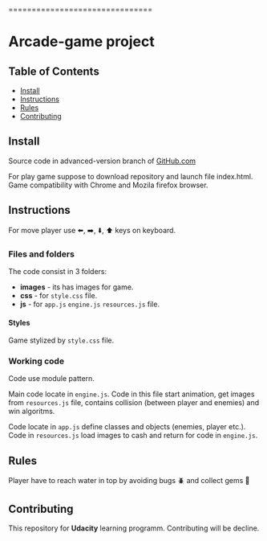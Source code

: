 
===============================
# Arcade-game project

## Table of Contents

* [Install](#install)
* [Instructions](#instructions)
* [Rules](#rules)
* [Contributing](#contributing)

## Install

Source code in advanced-version branch of [GitHub.com](https://github.com/Rdev2023/Arcade-game)

For play game suppose to download repository and launch file index.html.
Game compatibility with Chrome and Mozila firefox browser.


## Instructions

For move player use :arrow_left:, :arrow_right:, :arrow_down:, :arrow_up: keys on keyboard.

### Files and folders

The code consist in 3 folders:
  * **images** - its has images for game.
  * **css** - for `style.css` file.
  * **js** - for `app.js` `engine.js` `resources.js` file.

  #### Styles

  Game stylized by `style.css` file.

  ### Working code

  Code use module pattern.

  Main code locate in `engine.js`. Code in this file start animation, get images from `resources.js` file, contains collision (between player and enemies) and win algoritms.

  Code locate in `app.js` define classes and objects (enemies, player etc.).
  Code in `resources.js` load images to cash and return for code in `engine.js`.

## Rules

Player have to reach water in top by avoiding bugs :beetle: and collect gems :gem:


## Contributing

This repository for **Udacity** learning programm.
Contributing will be decline.
